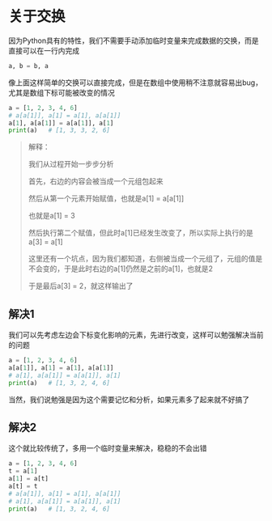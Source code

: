 # 关于交换

因为Python具有的特性，我们不需要手动添加临时变量来完成数据的交换，而是直接可以在一行内完成

```python
a, b = b, a
```

像上面这样简单的交换可以直接完成，但是在数组中使用稍不注意就容易出bug，尤其是数组下标可能被改变的情况

```python
a = [1, 2, 3, 4, 6]
# a[a[1]], a[1] = a[1], a[a[1]]
a[1], a[a[1]] = a[a[1]], a[1]
print(a)   # [1, 3, 3, 2, 6]
```

> 解释：
>
> 我们从过程开始一步步分析
>
> 首先，右边的内容会被当成一个元组包起来
>
> 然后从第一个元素开始赋值，也就是a[1] = a[a[1]]
>
> 也就是a[1] = 3
>
> 然后执行第二个赋值，但此时a[1]已经发生改变了，所以实际上执行的是a[3] = a[1]
>
> 这里还有一个坑点，因为我们都知道，右侧被当成一个元组了，元组的值是不会变的，于是此时右边的a[1]仍然是之前的a[1]，也就是2
>
> 于是最后a[3] = 2，就这样输出了 

## 解决1

我们可以先考虑左边会下标变化影响的元素，先进行改变，这样可以勉强解决当前的问题

```python
a = [1, 2, 3, 4, 6]
a[a[1]], a[1] = a[1], a[a[1]]
# a[1], a[a[1]] = a[a[1]], a[1]
print(a)   # [1, 3, 2, 4, 6]
```

当然，我们说勉强是因为这个需要记忆和分析，如果元素多了起来就不好搞了

## 解决2

这个就比较传统了，多用一个临时变量来解决，稳稳的不会出错

```python
a = [1, 2, 3, 4, 6]
t = a[1]
a[1] = a[t]
a[t] = t
# a[a[1]], a[1] = a[1], a[a[1]]
# a[1], a[a[1]] = a[a[1]], a[1]
print(a)   # [1, 3, 2, 4, 6]